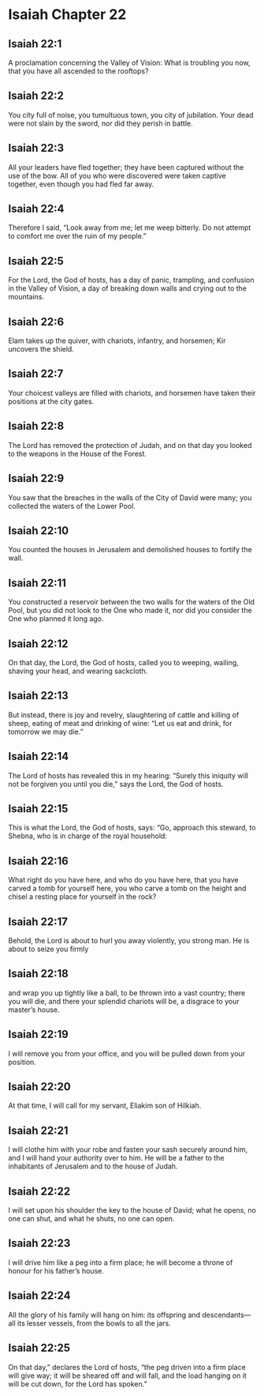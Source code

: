 # Isaiah Chapter 22

## Isaiah 22:1
A proclamation concerning the Valley of Vision: What is troubling you now, that you have all ascended to the rooftops?

## Isaiah 22:2
You city full of noise, you tumultuous town, you city of jubilation. Your dead were not slain by the sword, nor did they perish in battle.

## Isaiah 22:3
All your leaders have fled together; they have been captured without the use of the bow. All of you who were discovered were taken captive together, even though you had fled far away.

## Isaiah 22:4
Therefore I said, “Look away from me; let me weep bitterly. Do not attempt to comfort me over the ruin of my people.”

## Isaiah 22:5
For the Lord, the God of hosts, has a day of panic, trampling, and confusion in the Valley of Vision, a day of breaking down walls and crying out to the mountains.

## Isaiah 22:6
Elam takes up the quiver, with chariots, infantry, and horsemen; Kir uncovers the shield.

## Isaiah 22:7
Your choicest valleys are filled with chariots, and horsemen have taken their positions at the city gates.

## Isaiah 22:8
The Lord has removed the protection of Judah, and on that day you looked to the weapons in the House of the Forest.

## Isaiah 22:9
You saw that the breaches in the walls of the City of David were many; you collected the waters of the Lower Pool.

## Isaiah 22:10
You counted the houses in Jerusalem and demolished houses to fortify the wall.

## Isaiah 22:11
You constructed a reservoir between the two walls for the waters of the Old Pool, but you did not look to the One who made it, nor did you consider the One who planned it long ago.

## Isaiah 22:12
On that day, the Lord, the God of hosts, called you to weeping, wailing, shaving your head, and wearing sackcloth.

## Isaiah 22:13
But instead, there is joy and revelry, slaughtering of cattle and killing of sheep, eating of meat and drinking of wine: “Let us eat and drink, for tomorrow we may die.”

## Isaiah 22:14
The Lord of hosts has revealed this in my hearing: “Surely this iniquity will not be forgiven you until you die,” says the Lord, the God of hosts.

## Isaiah 22:15
This is what the Lord, the God of hosts, says: “Go, approach this steward, to Shebna, who is in charge of the royal household:

## Isaiah 22:16
What right do you have here, and who do you have here, that you have carved a tomb for yourself here, you who carve a tomb on the height and chisel a resting place for yourself in the rock?

## Isaiah 22:17
Behold, the Lord is about to hurl you away violently, you strong man. He is about to seize you firmly

## Isaiah 22:18
and wrap you up tightly like a ball, to be thrown into a vast country; there you will die, and there your splendid chariots will be, a disgrace to your master’s house.

## Isaiah 22:19
I will remove you from your office, and you will be pulled down from your position.

## Isaiah 22:20
At that time, I will call for my servant, Eliakim son of Hilkiah.

## Isaiah 22:21
I will clothe him with your robe and fasten your sash securely around him, and I will hand your authority over to him. He will be a father to the inhabitants of Jerusalem and to the house of Judah.

## Isaiah 22:22
I will set upon his shoulder the key to the house of David; what he opens, no one can shut, and what he shuts, no one can open.

## Isaiah 22:23
I will drive him like a peg into a firm place; he will become a throne of honour for his father’s house.

## Isaiah 22:24
All the glory of his family will hang on him: its offspring and descendants—all its lesser vessels, from the bowls to all the jars.

## Isaiah 22:25
On that day,” declares the Lord of hosts, “the peg driven into a firm place will give way; it will be sheared off and will fall, and the load hanging on it will be cut down, for the Lord has spoken.”
